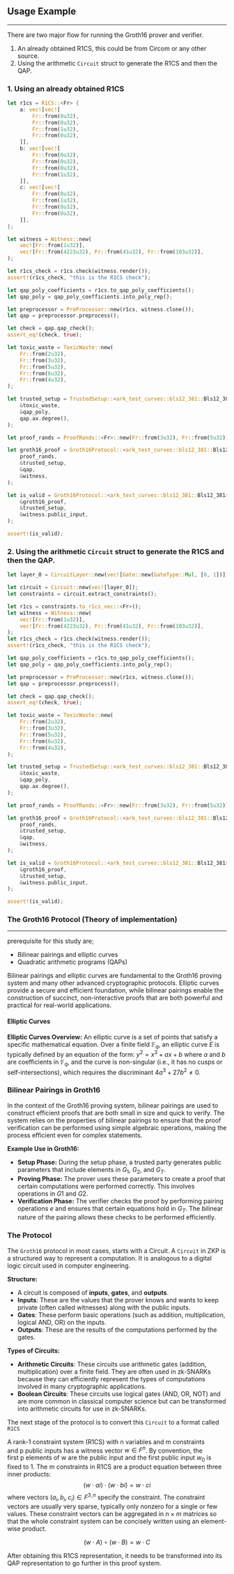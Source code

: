 ## Usage Example
------------------

There are two major flow for running the Groth16 prover and verifier.
1. An already obtained R1CS, this could be from Circom or any other source.
2. Using the  arithmetic `Circuit` struct to generate the R1CS and then the QAP.

### 1. Using an already obtained R1CS

```rust
let r1cs = R1CS::<Fr> {
    a: vec![vec![
        Fr::from(0u32),
        Fr::from(0u32),
        Fr::from(1u32),
        Fr::from(0u32),
    ]],
    b: vec![vec![
        Fr::from(0u32),
        Fr::from(0u32),
        Fr::from(0u32),
        Fr::from(1u32),
    ]],
    c: vec![vec![
        Fr::from(0u32),
        Fr::from(1u32),
        Fr::from(0u32),
        Fr::from(0u32),
    ]],
};

let witness = Witness::new(
    vec![Fr::from(1u32)],
    vec![Fr::from(4223u32), Fr::from(41u32), Fr::from(103u32)],
);

let r1cs_check = r1cs.check(witness.render());
assert!(r1cs_check, "this is the R1CS check");

let qap_poly_coefficients = r1cs.to_qap_poly_coefficients();
let qap_poly = qap_poly_coefficients.into_poly_rep();

let preprocessor = PreProcessor::new(r1cs, witness.clone());
let qap = preprocessor.preprocess();

let check = qap.qap_check();
assert_eq!(check, true);

let toxic_waste = ToxicWaste::new(
    Fr::from(2u32),
    Fr::from(3u32),
    Fr::from(5u32),
    Fr::from(6u32),
    Fr::from(4u32),
);

let trusted_setup = TrustedSetup::<ark_test_curves::bls12_381::Bls12_381>::run_trusted_setup(
    &toxic_waste,
    &qap_poly,
    qap.ax.degree(),
);

let proof_rands = ProofRands::<Fr>::new(Fr::from(3u32), Fr::from(5u32));

let groth16_proof = Groth16Protocol::<ark_test_curves::bls12_381::Bls12_381>::generate_proof(
    proof_rands,
    &trusted_setup,
    &qap,
    &witness,
);

let is_valid = Groth16Protocol::<ark_test_curves::bls12_381::Bls12_381>::verify_proof(
    &groth16_proof,
    &trusted_setup,
    &witness.public_input,
);

assert!(is_valid);
```

### 2. Using the arithmetic `Circuit` struct to generate the R1CS and then the QAP.

```rust
let layer_0 = CircuitLayer::new(vec![Gate::new(GateType::Mul, [0, 1])]);

let circuit = Circuit::new(vec![layer_0]);
let constraints = circuit.extract_constraints();

let r1cs = constraints.to_r1cs_vec::<Fr>();
let witness = Witness::new(
    vec![Fr::from(1u32)],
    vec![Fr::from(4223u32), Fr::from(41u32), Fr::from(103u32)],
);
let r1cs_check = r1cs.check(witness.render());
assert!(r1cs_check, "this is the R1CS check");

let qap_poly_coefficients = r1cs.to_qap_poly_coefficients();
let qap_poly = qap_poly_coefficients.into_poly_rep();

let preprocessor = PreProcessor::new(r1cs, witness.clone());
let qap = preprocessor.preprocess();

let check = qap.qap_check();
assert_eq!(check, true);

let toxic_waste = ToxicWaste::new(
    Fr::from(2u32),
    Fr::from(3u32),
    Fr::from(5u32),
    Fr::from(6u32),
    Fr::from(4u32),
);

let trusted_setup = TrustedSetup::<ark_test_curves::bls12_381::Bls12_381>::run_trusted_setup(
    &toxic_waste,
    &qap_poly,
    qap.ax.degree(),
);

let proof_rands = ProofRands::<Fr>::new(Fr::from(3u32), Fr::from(5u32));

let groth16_proof = Groth16Protocol::<ark_test_curves::bls12_381::Bls12_381>::generate_proof(
    proof_rands,
    &trusted_setup,
    &qap,
    &witness,
);

let is_valid = Groth16Protocol::<ark_test_curves::bls12_381::Bls12_381>::verify_proof(
    &groth16_proof,
    &trusted_setup,
    &witness.public_input,
);

assert!(is_valid);
```





### The Groth16 Protocol (Theory of implementation)
---------------------------

prerequisite for this study are;
- Bilinear pairings and elliptic curves
- Quadratic arithmetic programs (QAPs)

Bilinear pairings and elliptic curves are fundamental to the Groth16 proving system and many other advanced cryptographic protocols. Elliptic curves provide a secure and efficient foundation, while bilinear pairings enable the construction of succinct, non-interactive proofs that are both powerful and practical for real-world applications.


#### Elliptic Curves

**Elliptic Curves Overview:** An elliptic curve is a set of points that satisfy a specific mathematical equation. Over a finite field $\mathbb{F}_q​$, an elliptic curve $E$ is typically defined by an equation of the form: $y^2 = x^3 + ax + b$ where $a$ and $b$ are coefficients in $\mathbb{F}_q$, and the curve is non-singular (i.e., it has no cusps or self-intersections), which requires the discriminant $4a^3 + 27b^2 \neq 0$.

### Bilinear Pairings in Groth16

In the context of the Groth16 proving system, bilinear pairings are used to construct efficient proofs that are both small in size and quick to verify. The system relies on the properties of bilinear pairings to ensure that the proof verification can be performed using simple algebraic operations, making the process efficient even for complex statements.

**Example Use in Groth16:**

- **Setup Phase:** During the setup phase, a trusted party generates public parameters that include elements in $G_1$​, $G_2$​, and $G_T$.
- **Proving Phase:** The prover uses these parameters to create a proof that certain computations were performed correctly. This involves operations in $G1$​ and $G2$.
- **Verification Phase:** The verifier checks the proof by performing pairing operations $e$ and ensures that certain equations hold in $G_T$​. The bilinear nature of the pairing allows these checks to be performed efficiently.

### The Protocol 
The `Groth16` protocol in most cases, starts with a Circuit. A `Circuit`  in ZKP is a structured way to represent a computation. It is analogous to a digital logic circuit used in computer engineering. 

**Structure:**

- A circuit is composed of **inputs**, **gates**, and **outputs**.
- **Inputs**: These are the values that the prover knows and wants to keep private (often called witnesses) along with the public inputs.
- **Gates**: These perform basic operations (such as addition, multiplication, logical AND, OR) on the inputs.
- **Outputs**: These are the results of the computations performed by the gates.

**Types of Circuits:**

- **Arithmetic Circuits**: These circuits use arithmetic gates (addition, multiplication) over a finite field. They are often used in zk-SNARKs because they can efficiently represent the types of computations involved in many cryptographic applications.
- **Boolean Circuits**: These circuits use logical gates (AND, OR, NOT) and are more common in classical computer science but can be transformed into arithmetic circuits for use in zk-SNARKs.

The next stage of the protocol is to convert this `Circuit` to a format called `R1CS` 

A rank-1 constraint system (R1CS) with n variables and m constraints and p public inputs has a witness vector $w∈F^n$. By convention, the first p elements of w are the public input and the first public input $w_0​$ is fixed to 1. The m constraints in R1CS are a product equation between three inner products:
$$
(w⋅ai​)⋅(w⋅bi​)=w⋅ci​
$$
where vectors $(a_i​,b_i​,c_i​)∈F^3⋅^n$ specify the constraint. The constraint vectors are usually very sparse, typically only nonzero for a single or few values. These constraint vectors can be aggregated in $n×m$ matrices so that the whole constraint system can be concisely written using an element-wise product.

$$
(w⋅A)∘(w⋅B)=w⋅C
$$

After obtaining this R1CS representation, it needs to be transformed into its QAP representation to go further in this proof system.